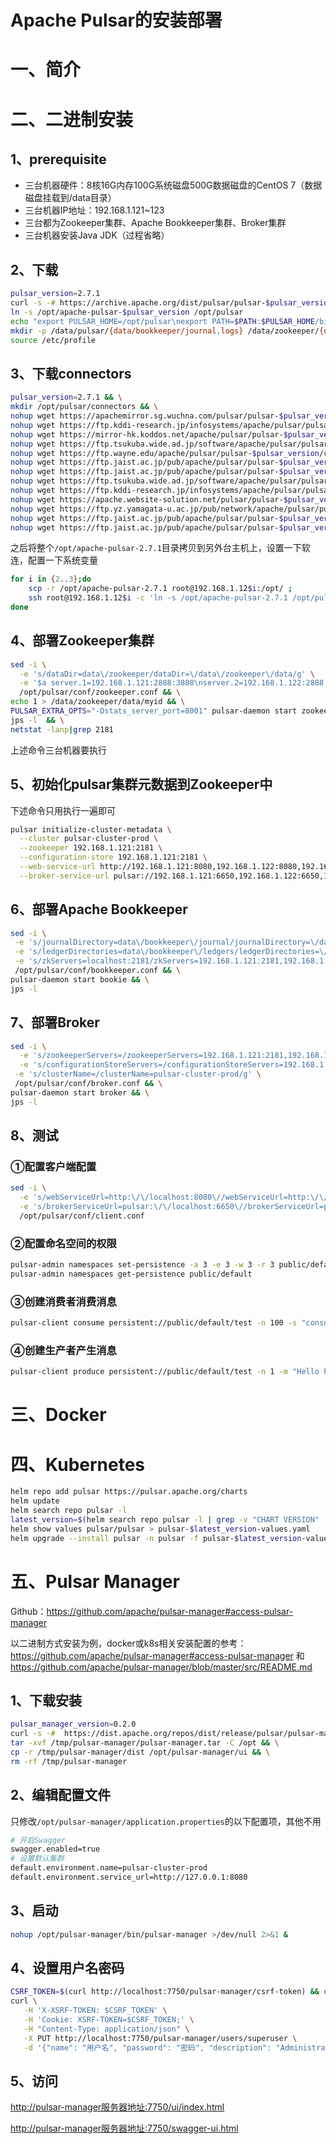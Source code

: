 # Apache Pulsar的安装部署

# 一、简介

# 二、二进制安装

## 1、prerequisite

- 三台机器硬件：8核16G内存100G系统磁盘500G数据磁盘的CentOS 7（数据磁盘挂载到/data目录）
- 三台机器IP地址：192.168.1.121~123
- 三台都为Zookeeper集群、Apache Bookkeeper集群、Broker集群
- 三台机器安装Java JDK（过程省略）

## 2、下载

```bash
pulsar_version=2.7.1
curl -s -# https://archive.apache.org/dist/pulsar/pulsar-$pulsar_version/apache-pulsar-$pulsar_version-bin.tar.gz | tar zxvf - -C /opt
ln -s /opt/apache-pulsar-$pulsar_version /opt/pulsar
echo "export PULSAR_HOME=/opt/pulsar\nexport PATH=$PATH:$PULSAR_HOME/bin" >> /etc/profile
mkdir -p /data/pulsar/{data/bookkeeper/journal,logs} /data/zookeeper/{data,logs}
source /etc/profile
```

## 3、下载connectors

```bash
pulsar_version=2.7.1 && \
mkdir /opt/pulsar/connectors && \
nohup wget https://apachemirror.sg.wuchna.com/pulsar/pulsar-$pulsar_version/connectors/pulsar-io-kafka-$pulsar_version.nar -P /opt/pulsar/connectors >/dev/null &!
nohup wget https://ftp.kddi-research.jp/infosystems/apache/pulsar/pulsar-$pulsar_version/connectors/pulsar-io-redis-$pulsar_version.nar -P /opt/pulsar/connectors >/dev/null &!
nohup wget https://mirror-hk.koddos.net/apache/pulsar/pulsar-$pulsar_version/connectors/pulsar-io-netty-$pulsar_version.nar -P /opt/pulsar/connectors >/dev/null &!
nohup wget https://ftp.tsukuba.wide.ad.jp/software/apache/pulsar/pulsar-$pulsar_version/connectors/pulsar-io-jdbc-mariadb-$pulsar_version.nar -P /opt/pulsar/connectors >/dev/null &!
nohup wget https://ftp.wayne.edu/apache/pulsar/pulsar-$pulsar_version/connectors/pulsar-io-file-$pulsar_version.nar -P /opt/pulsar/connectors >/dev/null &!
nohup wget https://ftp.jaist.ac.jp/pub/apache/pulsar/pulsar-$pulsar_version/connectors/pulsar-io-elastic-search-$pulsar_version.nar -P /opt/pulsar/connectors >/dev/null &!
nohup wget https://ftp.jaist.ac.jp/pub/apache/pulsar/pulsar-$pulsar_version/connectors/pulsar-io-kafka-connect-adaptor-$pulsar_version.nar -P /opt/pulsar/connectors >/dev/null &!
nohup wget https://ftp.tsukuba.wide.ad.jp/software/apache/pulsar/pulsar-$pulsar_version/connectors/pulsar-io-canal-$pulsar_version.nar -P /opt/pulsar/connectors >/dev/null &!
nohup wget https://ftp.kddi-research.jp/infosystems/apache/pulsar/pulsar-$pulsar_version/connectors/pulsar-io-influxdb-$pulsar_version.nar -P /opt/pulsar/connectors >/dev/null &!
nohup wget https://apache.website-solution.net/pulsar/pulsar-$pulsar_version/connectors/pulsar-io-rabbitmq-$pulsar_version.nar -P /opt/pulsar/connectors >/dev/null &!
nohup wget https://ftp.yz.yamagata-u.ac.jp/pub/network/apache/pulsar/pulsar-$pulsar_version/connectors/pulsar-io-hdfs2-$pulsar_version.nar -P /opt/pulsar/connectors >/dev/null &!
nohup wget https://ftp.jaist.ac.jp/pub/apache/pulsar/pulsar-$pulsar_version/connectors/pulsar-io-hdfs3-$pulsar_version.nar -P /opt/pulsar/connectors >/dev/null &!
nohup wget https://ftp.jaist.ac.jp/pub/apache/pulsar/pulsar-$pulsar_version/connectors/pulsar-io-jdbc-postgres-$pulsar_version.nar -P /opt/pulsar/connectors >/dev/null &!
```

之后将整个`/opt/apache-pulsar-2.7.1`目录拷贝到另外台主机上，设置一下软连，配置一下系统变量

```bash
for i in {2..3};do
	scp -r /opt/apache-pulsar-2.7.1 root@192.168.1.12$i:/opt/ ;
	ssh root@192.168.1.12$i -c 'ln -s /opt/apache-pulsar-2.7.1 /opt/pulsar && '
done
```

## 4、部署Zookeeper集群

```bash
sed -i \
  -e 's/dataDir=data\/zookeeper/dataDir=\/data\/zookeeper\/data/g' \
  -e '$a server.1=192.168.1.121:2888:3888\nserver.2=192.168.1.122:2888:3888\nserver.3=192.168.1.123:2888:3888\n' \
  /opt/pulsar/conf/zookeeper.conf && \
echo 1 > /data/zookeeper/data/myid && \
PULSAR_EXTRA_OPTS="-Dstats_server_port=8001" pulsar-daemon start zookeeper && \
jps -l  && \
netstat -lanp|grep 2181
```

上述命令三台机器要执行

## 5、初始化pulsar集群元数据到Zookeeper中

下述命令只用执行一遍即可

```bash
pulsar initialize-cluster-metadata \
  --cluster pulsar-cluster-prod \
  --zookeeper 192.168.1.121:2181 \
  --configuration-store 192.168.1.121:2181 \
  --web-service-url http://192.168.1.121:8080,192.168.1.122:8080,192.168.1.123:8080 \
  --broker-service-url pulsar://192.168.1.121:6650,192.168.1.122:6650,192.168.1.123:6650
```

## 6、部署Apache Bookkeeper

```bash
sed -i \
 -e 's/journalDirectory=data\/bookkeeper\/journal/journalDirectory=\/data\/pulsar\/data\/bookkeeper\/journal/g' \
 -e 's/ledgerDirectories=data\/bookkeeper\/ledgers/ledgerDirectories=\/data\/pulsar\/data\/bookkeeper\/ledgers/g' \
 -e 's/zkServers=localhost:2181/zkServers=192.168.1.121:2181,192.168.1.122:2181,192.168.1.123:2181/g' \
 /opt/pulsar/conf/bookkeeper.conf && \
pulsar-daemon start bookie && \
jps -l
```

## 7、部署Broker

```bash
sed -i \
  -e 's/zookeeperServers=/zookeeperServers=192.168.1.121:2181,192.168.1.122:2181,192.168.1.123:2181/g' \
  -e 's/configurationStoreServers=/configurationStoreServers=192.168.1.121:2181,192.168.1.122:2181,192.168.1.123:2181/g' \
 -e 's/clusterName=/clusterName=pulsar-cluster-prod/g' \
 /opt/pulsar/conf/broker.conf && \
pulsar-daemon start broker && \
jps -l 
```

## 8、测试

### ①配置客户端配置

```bash
sed -i \
  -e 's/webServiceUrl=http:\/\/localhost:8080\//webServiceUrl=http:\/\/192.168.1.121:8080,192.168.1.122:8080,192.168.1.123:8080\//g' \
  -e 's/brokerServiceUrl=pulsar:\/\/localhost:6650\//brokerServiceUrl=pulsar:\/\/192.168.1.121:6650,192.168.1.122:6650,192.168.1.123:6650\//g' \
  /opt/pulsar/conf/client.conf
```

### ②配置命名空间的权限

```bash
pulsar-admin namespaces set-persistence -a 3 -e 3 -w 3 -r 3 public/default
pulsar-admin namespaces get-persistence public/default
```

### ③创建消费者消费消息

```bash
pulsar-client consume persistent://public/default/test -n 100 -s "consumer-test" -t "Exclusive"
```

### ④创建生产者产生消息

```bash
pulsar-client produce persistent://public/default/test -n 1 -m "Hello Pulsar"
```

# 三、Docker

# 四、Kubernetes

```bash
helm repo add pulsar https://pulsar.apache.org/charts
helm update
helm search repo pulsar -l
latest_version=$(helm search repo pulsar -l | grep -v "CHART VERSION" | awk '{print $3}' | sort -n | tail -1)
helm show values pulsar/pulsar > pulsar-$latest_version-values.yaml
helm upgrade --install pulsar -n pulsar -f pulsar-$latest_version-values.yaml pulsar/pulsar
```

# 五、Pulsar Manager

Github：https://github.com/apache/pulsar-manager#access-pulsar-manager

以二进制方式安装为例，docker或k8s相关安装配置的参考：https://github.com/apache/pulsar-manager#access-pulsar-manager 和 https://github.com/apache/pulsar-manager/blob/master/src/README.md 

## 1、下载安装

```bash
pulsar_manager_version=0.2.0
curl -s -#  https://dist.apache.org/repos/dist/release/pulsar/pulsar-manager/pulsar-manager-0.2.0/apache-pulsar-manager-$pulsar_manager_version-bin.tar.gz | tar zxvf - -C /tmp && \
tar -xvf /tmp/pulsar-manager/pulsar-manager.tar -C /opt && \
cp -r /tmp/pulsar-manager/dist /opt/pulsar-manager/ui && \
rm -rf /tmp/pulsar-manager
```

## 2、编辑配置文件

只修改`/opt/pulsar-manager/application.properties`的以下配置项，其他不用

```bash
# 开启Swagger
swagger.enabled=true
# 设置默认集群
default.environment.name=pulsar-cluster-prod
default.environment.service_url=http://127.0.0.1:8080
```

## 3、启动

```bash
nohup /opt/pulsar-manager/bin/pulsar-manager >/dev/null 2>&1 &
```

## 4、设置用户名密码

```bash
CSRF_TOKEN=$(curl http://localhost:7750/pulsar-manager/csrf-token) && echo $CSRF_TOKEN
curl \
   -H 'X-XSRF-TOKEN: $CSRF_TOKEN' \
   -H 'Cookie: XSRF-TOKEN=$CSRF_TOKEN;' \
   -H "Content-Type: application/json" \
   -X PUT http://localhost:7750/pulsar-manager/users/superuser \
   -d '{"name": "用户名", "password": "密码", "description": "Administrator", "email": "邮箱地址"}'
```

## 5、访问

[http://pulsar-manager服务器地址:7750/ui/index.html]()

[http://pulsar-manager服务器地址:7750/swagger-ui.html]()